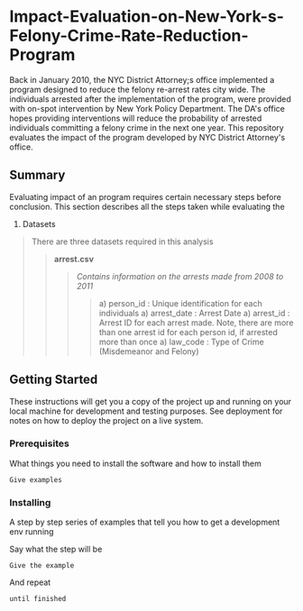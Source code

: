 # Impact-Evaluation-on-New-York-s-Felony-Crime-Rate-Reduction-Program
Back in January 2010, the NYC District Attorney;s office implemented a program designed to reduce the felony re-arrest rates city wide. The individuals arrested after the implementation of the program, were provided with on-spot intervention by New York Policy Department. The DA's office hopes providing interventions will reduce the probability of arrested individuals committing a felony crime in the next one year. This repository evaluates the impact of the program developed by NYC District Attorney's office.

## **Summary**

Evaluating impact of an program requires certain necessary steps before conclusion. This section describes all the steps taken while evaluating the

1. Datasets
> There are three datasets required in this analysis
>> **arrest.csv**
>>> *Contains information on the arrests made from 2008 to 2011*
>>>> a) person_id : Unique identification for each individuals
>>>> a) arrest_date : Arrest Date
>>>> a) arrest_id : Arrest ID for each arrest made. Note, there are more than one arrest id for each person id, if arrested more than once
>>>> a) law_code : Type of Crime (Misdemeanor and Felony)


## Getting Started

These instructions will get you a copy of the project up and running on your local machine for development and testing purposes. See deployment for notes on how to deploy the project on a live system.

### Prerequisites

What things you need to install the software and how to install them

```
Give examples
```

### Installing

A step by step series of examples that tell you how to get a development env running

Say what the step will be

```
Give the example
```

And repeat

```
until finished
```
